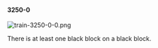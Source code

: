 #### 3250-0
![train-3250-0-0.png](https://github.com/lil-lab/nlvr/raw/master/nlvr/train/images/32/train-3250-0-0.png "train-3250-0-0.png")

There is at least one black block on a black block.